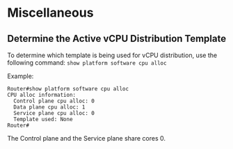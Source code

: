 # Miscellaneous 

## Determine the Active vCPU Distribution Template

To determine which template is being used for vCPU distribution, use the following command:
```show platform software cpu alloc```

Example:

```
Router#show platform software cpu alloc
CPU alloc information:
  Control plane cpu alloc: 0
  Data plane cpu alloc: 1
  Service plane cpu alloc: 0
  Template used: None
Router#
```

The Control plane and the Service plane share cores 0.

<br>
